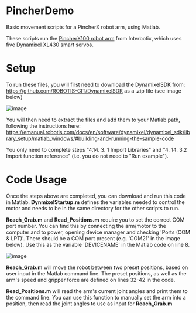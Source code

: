 # PincherDemo
Basic movement scripts for a PincherX robot arm, using Matlab.

These scripts run the [PincherX100 robot arm](https://www.trossenrobotics.com/docs/interbotix_xsarms/specifications/px100.html "PincherX Documentation") from Interbotix,
which uses five [Dynamixel XL430](https://emanual.robotis.com/docs/en/dxl/x/xl430-w250/# "XL430 Documentation") smart servos.

# Setup
To run these files, you will first need to download the DynamixelSDK from: https://github.com/ROBOTIS-GIT/DynamixelSDK as a .zip file (see image below)

![image](https://user-images.githubusercontent.com/33760829/200147079-a5d04a1e-0289-4606-836b-b70442e52cac.png)

You will then need to extract the files and add them to your Matlab path, following the instructions here: https://emanual.robotis.com/docs/en/software/dynamixel/dynamixel_sdk/library_setup/matlab_windows/#building-and-running-the-sample-code

You only need to complete steps "4.14. 3. 1 Import Libraries" and "4. 14. 3.2 Import function reference" (i.e. you do not need to "Run example").

# Code Usage
Once the steps above are completed, you can download and run this code in Matlab. **DynmixelStartup.m** defines the variables needed to control the motor and needs to be in the same directory for the other scripts to run.

**Reach_Grab.m** and **Read_Positions.m** require you to set the correct COM port number. You can find this by connecting the arm/motor to the computer and to power, opening device manager and checking 'Ports (COM & LPT)'. There should be a COM port present (e.g. 'COM21' in the image below). Use this as the variable 'DEVICENAME' in the Matlab code on line 8.

![image](https://user-images.githubusercontent.com/33760829/200176815-690d711d-e444-47ab-af6e-4fa3adb55e26.png)

**Reach_Grab.m** will move the robot between two preset positions, based on user input in the Matlab command line. The preset positions, as well as the arm's speed and gripper force are defined on lines 32-42 in the code.

**Read_Positions.m** will read the arm's current joint angles and print them to the command line. You can use this function to manually set the arm into a position, then read the joint angles to use as input for **Reach_Grab.m** 


